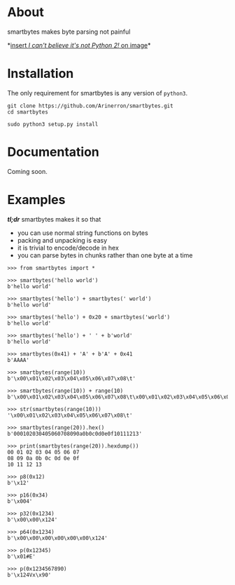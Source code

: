 # About

smartbytes makes byte parsing not painful

\*[insert *I can't believe it's not Python 2!* on image](https://images-na.ssl-images-amazon.com/images/G/01/aplusautomation/vendorimages/4bc3e8fe-4c6e-4b72-a676-57a4f0aeb3eb.jpg._CB527652977_.jpg)\*

# Installation

The only requirement for smartbytes is any version of `python3`.

```
git clone https://github.com/Arinerron/smartbytes.git
cd smartbytes

sudo python3 setup.py install
```

# Documentation

Coming soon.

# Examples

**_tl;dr_** smartbytes makes it so that
* you can use normal string functions on bytes
* packing and unpacking is easy
* it is trivial to encode/decode in hex
* you can parse bytes in chunks rather than one byte at a time

```
>>> from smartbytes import *

>>> smartbytes('hello world')
b'hello world'

>>> smartbytes('hello') + smartbytes(' world')
b'hello world'

>>> smartbytes('hello') + 0x20 + smartbytes('world')
b'hello world'

>>> smartbytes('hello') + ' ' + b'world'
b'hello world'

>>> smartbytes(0x41) + 'A' + b'A' + 0x41
b'AAAA'

>>> smartbytes(range(10))
b'\x00\x01\x02\x03\x04\x05\x06\x07\x08\t'

>>> smartbytes(range(10)) + range(10)
b'\x00\x01\x02\x03\x04\x05\x06\x07\x08\t\x00\x01\x02\x03\x04\x05\x06\x07\x08\t'

>>> str(smartbytes(range(10)))
'\x00\x01\x02\x03\x04\x05\x06\x07\x08\t'

>>> smartbytes(range(20)).hex()
b'000102030405060708090a0b0c0d0e0f10111213'

>>> print(smartbytes(range(20)).hexdump())
00 01 02 03 04 05 06 07
08 09 0a 0b 0c 0d 0e 0f
10 11 12 13 

>>> p8(0x12)
b'\x12'

>>> p16(0x34)
b'\x004'

>>> p32(0x1234)
b'\x00\x00\x124'

>>> p64(0x1234)
b'\x00\x00\x00\x00\x00\x00\x124'

>>> p(0x12345)
b'\x01#E'

>>> p(0x1234567890)
b'\x124Vx\x90'
```

